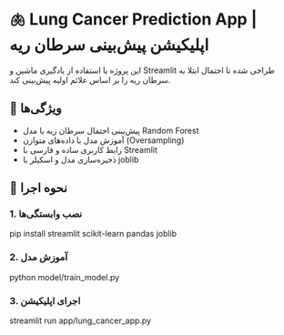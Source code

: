 # 🫁 Lung Cancer Prediction App | اپلیکیشن پیش‌بینی سرطان ریه

این پروژه با استفاده از یادگیری ماشین و Streamlit طراحی شده تا احتمال ابتلا به سرطان ریه را بر اساس علائم اولیه پیش‌بینی کند.

## 📌 ویژگی‌ها
- پیش‌بینی احتمال سرطان ریه با مدل Random Forest
- آموزش مدل با داده‌های متوازن (Oversampling)
- رابط کاربری ساده و فارسی با Streamlit
- ذخیره‌سازی مدل و اسکیلر با joblib

## 🚀 نحوه اجرا

### 1. نصب وابستگی‌ها

pip install streamlit scikit-learn pandas joblib

### 2. آموزش مدل
python model/train_model.py

### 3. اجرای اپلیکیشن
streamlit run app/lung_cancer_app.py

```bash
